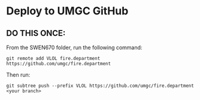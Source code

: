 # Deploy to UMGC GitHub

## DO THIS ONCE:

From the SWEN670 folder, run the following command:

    git remote add VLOL fire.department https://github.com/umgc/fire.department

Then run:

    git subtree push --prefix VLOL https://github.com/umgc/fire.department <your branch>

